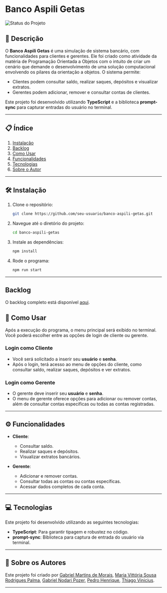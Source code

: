 
# Banco Aspili Getas

![Status do Projeto](https://img.shields.io/badge/Status-Finalizado-brightgreen)

## 📖 Descrição
O **Banco Aspili Getas** é uma simulação de sistema bancário, com funcionalidades para clientes e gerentes. Ele foi criado como atividade da matéria de Programação Orientada a Objetos com o intuito de criar um cenário que demande o desenvolvimento de uma solução computacional
envolvendo os pilares da orientação a objetos. O sistema permite:
- Clientes podem consultar saldo, realizar saques, depósitos e visualizar extratos.
- Gerentes podem adicionar, remover e consultar contas de clientes.

Este projeto foi desenvolvido utilizando **TypeScript** e a biblioteca **prompt-sync** para capturar entradas do usuário no terminal.

---

## 📋 Índice
1. [Instalação](#-instalação)
2. [Backlog](#-backlog)
3. [Como Usar](#-como-usar)
4. [Funcionalidades](#-funcionalidades)
5. [Tecnologias](#-tecnologias)
6. [Sobre o Autor](#-sobre-o-autor)

---

## 🛠 Instalação

1. Clone o repositório:
    ```bash
    git clone https://github.com/seu-usuario/banco-aspili-getas.git
    ```
2. Navegue até o diretório do projeto:
    ```bash
    cd banco-aspili-getas
    ```
3. Instale as dependências:
    ```bash
    npm install
    ```

4. Rode o programa:
	```bash
    npm run start
	```

---

## Backlog
O backlog completo está disponível [aqui](https://gabrielmilgrau.notion.site/8cf3a4b0797e41b7a8cd3b4251b2bc6f?v=56891590274c405393cd70dc49e8946b).

## 🚀 Como Usar

Após a execução do programa, o menu principal será exibido no terminal. Você poderá escolher entre as opções de login de cliente ou gerente.

### **Login como Cliente**
- Você será solicitado a inserir seu **usuário** e **senha**.
- Após o login, terá acesso ao menu de opções do cliente, como consultar saldo, realizar saques, depósitos e ver extratos.

### **Login como Gerente**
- O gerente deve inserir seu **usuário** e **senha**.
- O menu de gerente oferece opções para adicionar ou remover contas, além de consultar contas específicas ou todas as contas registradas.

---

## ⚙️ Funcionalidades

- **Cliente**:
    - Consultar saldo.
    - Realizar saques e depósitos.
    - Visualizar extratos bancários.

- **Gerente**:
    - Adicionar e remover contas.
    - Consultar todas as contas ou contas específicas.
    - Acessar dados completos de cada conta.

---

## 💻 Tecnologias

Este projeto foi desenvolvido utilizando as seguintes tecnologias:
- **TypeScript**: Para garantir tipagem e robustez no código.
- **prompt-sync**: Biblioteca para captura de entrada do usuário via terminal.

---

## 👤 Sobre os Autores

Este projeto foi criado por [Gabriel Martins de Morais](https://github.com/gbrielmartinssreo), [Maria Vittória Sousa Rodrigues Palma](https://github.com/m4vi), [Gabriel Nodari Pozer](https://github.com/Nodarixt4),  [Pedro Henrique](https://github.com/pedrohgreis), [Thiago Vinicius](https://github.com/ThiagoSobieski).

---
